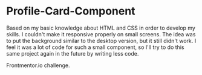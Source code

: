 # Profile-Card-Component

Based on my basic knowledge about HTML and CSS in order to develop my skills.
I couldn't make it responsive properly on small screens. The idea was to put the background similar to the desktop version,
but it still didn't work.
I feel it was a lot of code for such a small component, so I'll try to do this same project again in the future by writing less code.

Frontmentor.io challenge.
